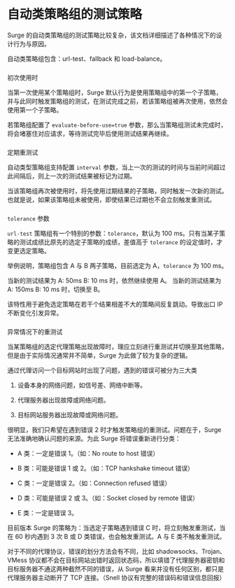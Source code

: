 自动类策略组的测试策略
===========

Surge 的自动类策略组的测试策略比较复杂，该文档详细描述了各种情况下的设计行为与原因。

自动类策略组包含：url-test、fallback 和 load-balance。

### 

[](#chu-ci-shi-yong-shi)

初次使用时

当第一次使用某个策略组时，Surge 默认行为是使用策略组中的第一个子策略，并与此同时触发策略组的测试，在测试完成之前，若该策略组被再次使用，依然会使用第一个子策略。

若策略组配置了 `evaluate-before-use=true` 参数，那么当策略组测试未完成时，将会堵塞住对应请求，等待测试完毕后使用测试结果再继续。

### 

[](#ding-qi-zhong-ce-shi)

定期重测试

自动类型策略组支持配置 `interval` 参数，当上一次的测试的时间与当前时间超过此间隔后，则上一次的测试结果被标记为过期。

当该策略组再次被使用时，将先使用过期结果的子策略，同时触发一次新的测试。也就是说，如果该策略组未被使用，即使结果已过期也不会立刻触发重测试。

### 

[](#tolerance-can-shu)

`tolerance` 参数

`url-test` 策略组有一个特别的参数：`tolerance`，默认为 100 ms。只有当某子策略的测试成绩比原先的选定子策略的成绩，差值高于 `tolerance` 的设定值时，才变更选定策略。

举例说明，策略组包含 A 与 B 两子策略，目前选定为 A，`tolerance` 为 100 ms。

当新的测试结果为 A: 50ms B: 10 ms 时，依然继续使用 A。 当新的测试结果为 A: 150ms B: 10 ms 时，切换至 B。

该特性用于避免选定策略在若干个结果相差不大的策略间反复跳动。导致出口 IP 不断变化引发异常。

### 

[](#yi-chang-qing-kuang-xia-de-zhong-ce-shi)

异常情况下的重测试

当某策略组的选定代理策略出现故障时，理应立刻进行重测试并切换至其他策略，但是由于实际情况通常并不简单，Surge 为此做了较为复杂的逻辑。

通过代理访问一个目标网站时出现了问题，遇到的错误可被分为三大类

1.  设备本身的网络问题，如信号差、网络中断等。
    
2.  代理服务器出现故障或网络问题。
    
3.  目标网站服务器出现故障或网络问题。
    

很明显，我们只希望在遇到错误 2 时才触发策略组的重测试。问题在于，Surge 无法准确地确认问题的来源。为此 Surge 将错误重新进行分类：

*   A 类：一定是错误 1。（如：No route to host 错误）
    
*   B 类：可能是错误 1 或 2。（如：TCP hankshake timeout 错误）
    
*   C 类：一定是错误 2。（如：Connection refused 错误）
    
*   D 类：可能是错误 2 或 3。（如：Socket closed by remote 错误）
    
*   E 类：一定是错误 3。
    

目前版本 Surge 的策略为：当选定子策略遇到错误 C 时，将立刻触发重测试，当在 60 秒内遇到 3 次 B 或 D 类错误，也会触发重测试。A 与 E 类不触发重测试。

对于不同的代理协议，错误的划分方法会有不同，比如 shadowsocks、Trojan、VMess 协议都不会在目标网站出错时返回状态码，所以填错了代理服务器密钥和目标服务器不通这两种截然不同的错误，从 Surge 看来并没有任何区别，都只是代理服务器主动断开了 TCP 连接。（Snell 协议有完整的错误码和错误信息回报）